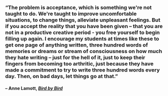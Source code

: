 ### “The problem is acceptance, which is something we're not taught to do. We're taught to improve uncomfortable situations, to change things, alleviate unpleasant feelings. But if you accept the reality that you have been given – that you are not in a productive creative period - you free yourself to begin filling up again. I encourage my students at times like these to get one page of anything written, three hundred words of memories or dreams or stream of consciousness on how much they hate writing – just for the hell of it, just to keep their fingers from becoming too arthritic, just because they have made a commitment to try to write three hundred words every day. Then, on bad days, let things go at that.”

#### – Anne Lamott, _[Bird by Bird](https://londonwriterssalon.us4.list-manage.com/track/click?u=8b047263967451488070a8ad0&id=20b3955105&e=bc5cbc9b90)_